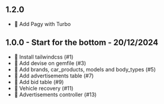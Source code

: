 ## 1.2.0

- 📜 Add Pagy with Turbo

## 1.0.0 - Start for the bottom - 20/12/2024

- 🎨 Install tailwindcss (#1)
- 🔐 Add devise on gemfile (#3)
- 🚖 Add brands, car_products, models and body_types (#5)
- 🚧 Add advertisements table (#7)
- 🤑 Add bid table (#9)
- 🚗 Vehicle recovery (#11)
- 📢 Advertisements controller (#13)
